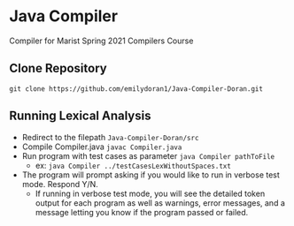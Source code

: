 # Java Compiler
Compiler for Marist Spring 2021 Compilers Course

## Clone Repository
`git clone https://github.com/emilydoran1/Java-Compiler-Doran.git` 

## Running Lexical Analysis 
* Redirect to the filepath `Java-Compiler-Doran/src`
* Compile Compiler.java `javac Compiler.java`
* Run program with test cases as parameter `java Compiler pathToFile` 
  * ex: `java Compiler ../testCasesLexWithoutSpaces.txt`
* The program will prompt asking if you would like to run in verbose test mode. Respond Y/N.
  * If running in verbose test mode, you will see the detailed token output for each program as well as warnings, error messages, and a message letting you know if the program passed or failed. 
